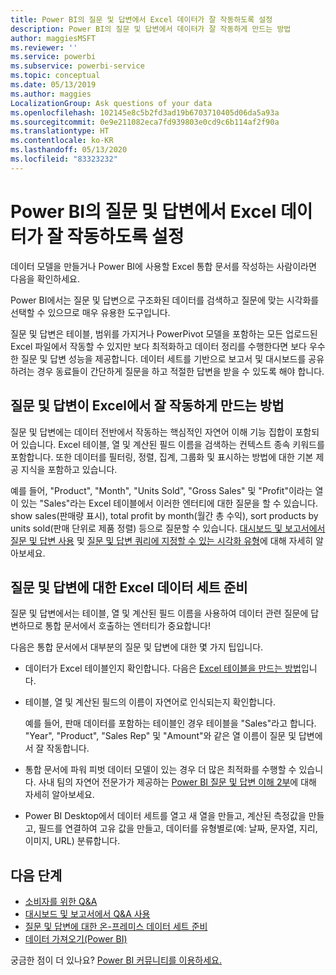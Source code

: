 ```yaml
---
title: Power BI의 질문 및 답변에서 Excel 데이터가 잘 작동하도록 설정
description: Power BI의 질문 및 답변에서 데이터가 잘 작동하게 만드는 방법
author: maggiesMSFT
ms.reviewer: ''
ms.service: powerbi
ms.subservice: powerbi-service
ms.topic: conceptual
ms.date: 05/13/2019
ms.author: maggies
LocalizationGroup: Ask questions of your data
ms.openlocfilehash: 102145e8c5b2fd3ad19b6703710405d06da5a93a
ms.sourcegitcommit: 0e9e211082eca7fd939803e0cd9c6b114af2f90a
ms.translationtype: HT
ms.contentlocale: ko-KR
ms.lasthandoff: 05/13/2020
ms.locfileid: "83323232"
---
```

# <a name="make-excel-data-work-well-with-qa-in-power-bi"></a>Power BI의 질문 및 답변에서 Excel 데이터가 잘 작동하도록 설정
데이터 모델을 만들거나 Power BI에 사용할 Excel 통합 문서를 작성하는 사람이라면 다음을 확인하세요.

Power BI에서는 질문 및 답변으로 구조화된 데이터를 검색하고 질문에 맞는 시각화를 선택할 수 있으므로 매우 유용한 도구입니다.   

질문 및 답변은 테이블, 범위를 가지거나 PowerPivot 모델을 포함하는 모든 업로드된 Excel 파일에서 작동할 수 있지만 보다 최적화하고 데이터 정리를 수행한다면 보다 우수한 질문 및 답변 성능을 제공합니다.  데이터 세트를 기반으로 보고서 및 대시보드를 공유하려는 경우 동료들이 간단하게 질문을 하고 적절한 답변을 받을 수 있도록 해야 합니다.

## <a name="how-qa-works-with-excel"></a>질문 및 답변이 Excel에서 잘 작동하게 만드는 방법
질문 및 답변에는 데이터 전반에서 작동하는 핵심적인 자연어 이해 기능 집합이 포함되어 있습니다. Excel 테이블, 열 및 계산된 필드 이름을 검색하는 컨텍스트 종속 키워드를 포함합니다. 또한 데이터를 필터링, 정렬, 집계, 그룹화 및 표시하는 방법에 대한 기본 제공 지식을 포함하고 있습니다. 

예를 들어, "Product", "Month", "Units Sold", "Gross Sales" 및 "Profit"이라는 열이 있는 "Sales"라는 Excel 테이블에서 이러한 엔터티에 대한 질문을 할 수 있습니다.  show sales(판매량 표시), total profit by month(월간 총 수익), sort products by units sold(판매 단위로 제품 정렬) 등으로 질문할 수 있습니다. [대시보드 및 보고서에서 질문 및 답변 사용](power-bi-tutorial-q-and-a.md) 및 [질문 및 답변 쿼리에 지정할 수 있는 시각화 유형](../visuals/power-bi-visualization-types-for-reports-and-q-and-a.md)에 대해 자세히 알아보세요.

## <a name="prepare-an-excel-dataset-for-qa"></a>질문 및 답변에 대한 Excel 데이터 세트 준비
질문 및 답변에서는 테이블, 열 및 계산된 필드 이름을 사용하여 데이터 관련 질문에 답변하므로 통합 문서에서 호출하는 엔터티가 중요합니다!

다음은 통합 문서에서 대부분의 질문 및 답변에 대한 몇 가지 팁입니다.

* 데이터가 Excel 테이블인지 확인합니다. 다음은 [Excel 테이블을 만드는 방법](https://support.office.com/article/Create-an-Excel-table-in-a-worksheet-e81aa349-b006-4f8a-9806-5af9df0ac664)입니다.
* 테이블, 열 및 계산된 필드의 이름이 자연어로 인식되는지 확인합니다.
  
  예를 들어, 판매 데이터를 포함하는 테이블인 경우 테이블을 "Sales"라고 합니다. "Year", "Product", "Sales Rep" 및 "Amount"와 같은 열 이름이 질문 및 답변에서 잘 작동합니다.

* 통합 문서에 파워 피벗 데이터 모델이 있는 경우 더 많은 최적화를 수행할 수 있습니다. 사내 팀의 자연어 전문가가 제공하는 [Power BI 질문 및 답변 이해 2부](https://powerbi.microsoft.com/blog/demystifying-power-bi-q-amp-a-part-2/)에 대해 자세히 알아보세요.

* Power BI Desktop에서 데이터 세트를 열고 새 열을 만들고, 계산된 측정값을 만들고, 필드를 연결하여 고유 값을 만들고, 데이터를 유형별로(예: 날짜, 문자열, 지리, 이미지, URL) 분류합니다.

## <a name="next-steps"></a>다음 단계

- [소비자를 위한 Q&A](../consumer/end-user-q-and-a.md)  
- [대시보드 및 보고서에서 Q&A 사용](power-bi-tutorial-q-and-a.md)
- [질문 및 답변에 대한 온-프레미스 데이터 세트 준비](service-q-and-a-direct-query.md)   
- [데이터 가져오기(Power BI)](../connect-data/service-get-data.md)  

궁금한 점이 더 있나요? [Power BI 커뮤니티를 이용하세요.](https://community.powerbi.com/)

